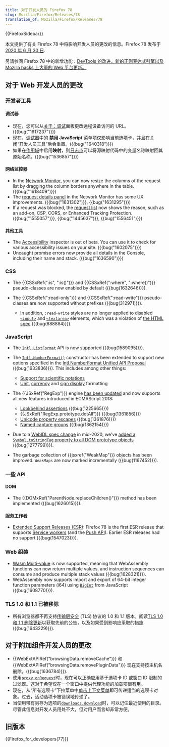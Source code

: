 ```yaml
---
title: 对于开发人员的 Firefox 78
slug: Mozilla/Firefox/Releases/78
translation_of: Mozilla/Firefox/Releases/78
---
```

{{FirefoxSidebar}}

本文提供了有关 Firefox 78 中将影响开发人员的更改的信息。Firefox 78 发布于[2020 年 6 月 30 日](https://wiki.mozilla.org/RapidRelease/Calendar#Future_branch_dates/docs/).

另请参阅 Firefox 78 中的新增功能：[DevTools 的改进，新的正则表达式引擎以及 Mozilla hacks 上大量的 Web 平台更新。](https://hacks.mozilla.org/2020/06/new-in-firefox-78/)

## 对于 Web 开发人员的更改

### 开发者工具

#### 调试器

- 现在，您可以从[关于：调试](/en-US/docs/Tools/about:debugging#Connecting_to_a_remote_device)面板更改远程设备访问的 URL。({{bug("1617237")}})
- 现在，[调试器](/en-US/docs/Tools/Debugger/UI_Tour)中的 **禁用 JavaScript** 菜单项仅影响当前选项卡，并且在关闭“开发人员工具”后会重置。({{bug("1640318")}})
- 如果在[作用域](/en-US/docs/Tools/Debugger/UI_Tour#Scopes)中启用**映射**，则[日志点](/en-US/docs/Tools/Debugger/Set_a_logpoint)可以将源映射代码中的变量名称映射回其原始名称。({{bug("1536857")}})

#### 网络监控器

- In the [Network Monitor](/en-US/docs/Tools/Network_Monitor/request_list#Network_request_columns), you can now resize the columns of the request list by dragging the column borders anywhere in the table. ({{bug("1618409")}})
- The [request details panel](/en-US/docs/Tools/Network_Monitor/request_details) in the Network Monitor has some UX improvements. ({{bug("1631302")}}, {{bug("1631295")}})
- If a request was blocked, the [request list](/en-US/docs/Tools/Network_Monitor/request_list) now shows the reason, such as an add-on, CSP, CORS, or Enhanced Tracking Protection. ({{bug("1555057")}}, {{bug("1445637")}}, {{bug("1556451")}})

#### 其他工具

- The [Accessibility](/en-US/docs/Tools/Accessibility_inspector) inspector is out of beta. You can use it to check for various accessibility issues on your site. ({{bug("1602075")}})
- Uncaught promise errors now provide all details in the Console, including their name and stack. ({{bug("1636590")}})

### CSS

- The {{CSSxRef(":is", ":is()")}} and {{CSSxRef(":where", ":where()")}} pseudo-classes are now enabled by default ({{bug(1632646)}}).
- The {{CSSxRef(":read-only")}} and {{CSSxRef(":read-write")}} pseudo-classes are now supported without prefixes ({{bug(312971)}}).

  - In addition, `:read-write` styles are no longer applied to disabled [`<input>`](/en-US/docs/Web/HTML/Element/input) and [`<textarea>`](/en-US/docs/Web/HTML/Element/textarea) elements, which was a violation of [the HTML spec](https://html.spec.whatwg.org/#selector-read-write) ({{bug(888884)}}).

### JavaScript

- The [`Intl.ListFormat`](/en-US/docs/Web/JavaScript/Reference/Global_Objects/Intl/ListFormat) API is now supported ({{bug(1589095)}}).
- The [`Intl.NumberFormat()`](/en-US/docs/Web/JavaScript/Reference/Global_Objects/Intl/NumberFormat/NumberFormat) constructor has been extended to support new options specified in the [Intl.NumberFormat Unified API Proposal](https://github.com/tc39/proposal-unified-intl-numberformat) ({{bug(1633836)}}). This includes among other things:

  - [Support for scientific notations](/en-US/docs/Web/JavaScript/Reference/Global_Objects/Intl/NumberFormat/NumberFormat#Scientific_engineering_or_compact_notations)
  - [Unit](/en-US/docs/Web/JavaScript/Reference/Global_Objects/Intl/NumberFormat/NumberFormat#Unit_formatting), [currency](/en-US/docs/Web/JavaScript/Reference/Global_Objects/Intl/NumberFormat/NumberFormat#Currency_formatting) and [sign display](/en-US/docs/Web/JavaScript/Reference/Global_Objects/Intl/NumberFormat/NumberFormat#Displaying_signs) formatting

- The {{JSxRef("RegExp")}} engine [has been updated](https://hacks.mozilla.org/2020/06/a-new-regexp-engine-in-spidermonkey/) and now supports all new features introduced in ECMAScript 2018:

  - [Lookbehind assertions](/en-US/docs/Web/JavaScript/Guide/Regular_Expressions/Assertions) ({{bug(1225665)}})
  - {{JSxRef("RegExp.prototype.dotAll")}} ({{bug(1361856)}})
  - [Unicode property escapes](/en-US/docs/Web/JavaScript/Guide/Regular_Expressions/Unicode_Property_Escapes) ({{bug(1361876)}})
  - [Named capture groups](/en-US/docs/Web/JavaScript/Guide/Regular_Expressions/Groups_and_Ranges) ({{bug(1362154)}})

- Due to a [WebIDL spec change](https://github.com/heycam/webidl/pull/357) in mid-2020, we've [added a `Symbol.toStringTag` property to all DOM prototype objects](/en-US/docs/Web/JavaScript/Reference/Global_Objects/Symbol/toStringTag#toStringTag_available_on_all_DOM_prototype_objects) ({{bug(1277799)}}).
- The garbage collection of {{jsxref("WeakMap")}} objects has been improved. `WeakMaps` are now marked incrementally ({{bug(1167452)}}).

### 一些 API

#### DOM

- The {{DOMxRef("ParentNode.replaceChildren()")}} method has been implemented ({{bug(1626015)}}).

#### 服务工作者

- [Extended Support Releases (ESR)](https://www.mozilla.org/en-US/firefox/organizations/): Firefox 78 is the first ESR release that supports [Service workers](/en-US/docs/Web/API/Service_Worker_API) (and the [Push API](/en-US/docs/Web/API/Push_API)). Earlier ESR releases had no support ({{bug(1547023)}}).

### Web 组装

- [Wasm Multi-value](https://hacks.mozilla.org/2019/11/multi-value-all-the-wasm/) is now supported, meaning that WebAssembly functions can now return multiple values, and instruction sequences can consume and produce multiple stack values ({{bug(1628321)}}).
- WebAssembly now supports import and export of 64-bit integer function parameters (i64) using [`BigInt`](/en-US/docs/Web/JavaScript/Reference/Global_Objects/BigInt) from JavaScript ({{bug(1608770)}}).

### TLS 1.0 和 1.1 已被移除

- 所有浏览器都不再支持[传输层安全](/en-US/docs/Web/Security/Transport_Layer_Security) (TLS) 协议的 1.0 和 1.1 版本。阅读[TLS 1.0 和 1.1 删除更新](https://hacks.mozilla.org/2019/05/tls-1-0-and-1-1-removal-update/)以获取先前的公告，以及如果受到影响应采取的措施 ({{bug(1643229)}}).

## 对于附加组件开发人员的更改

- {{WebExtAPIRef("browsingData.removeCache")}} 和 {{WebExtAPIRef("browsingData.removePluginData")}} 现在支持按主机名删除。({{bug(1636784)}}).
- 使用[`proxy.onRequest`](/en-US/docs/Mozilla/Add-ons/WebExtensions/API/proxy/onRequest)时，现在可以正确应用基于选项卡 ID 或窗口 ID 限制的过滤器。这对于希望仅在一个窗口中提供代理功能的加载项很有用。
- 现在，从“所有选项卡”下拉菜单中[单击上下文菜单](/en-US/docs/Mozilla/Add-ons/WebExtensions/API/menus/onClicked)即可传递适当的选项卡对象。过去，活动选项卡被错误地传递了。
- 当使用带有另存为选项的[`downloads.download`](/en-US/docs/Mozilla/Add-ons/WebExtensions/API/downloads/download)时，可以记住最近使用的目录。尽管此信息对开发人员用处不大，但对用户而言却非常方便。

## 旧版本

{{Firefox_for_developers(77)}}
